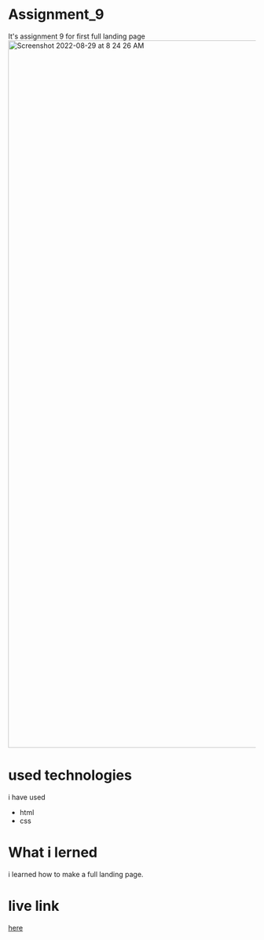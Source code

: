 # Assignment_9
It's assignment 9 for first full landing page 
<img width="1440" alt="Screenshot 2022-08-29 at 8 24 26 AM" src="https://user-images.githubusercontent.com/84630436/187115138-443d85a7-e574-41de-80eb-519eaeafc31d.png">
# used technologies 
i have used 
- html
- css
# What i lerned 
i learned how to make a full landing page. 
# live link 
[here](https://celebrated-bunny-2348d8.netlify.app/)

